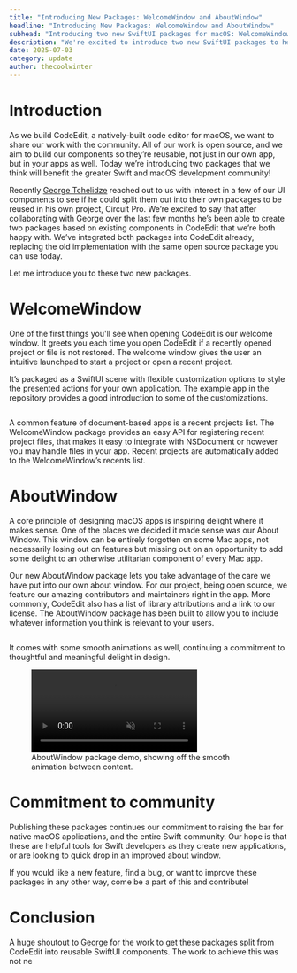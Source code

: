```yaml
---
title: "Introducing New Packages: WelcomeWindow and AboutWindow"
headline: "Introducing New Packages: WelcomeWindow and AboutWindow"
subhead: "Introducing two new SwiftUI packages for macOS: WelcomeWindow and AboutWindow."
description: "We're excited to introduce two new SwiftUI packages to help you build amazing macOS apps: WelcomeWindow and AboutWindow."
date: 2025-07-03
category: update
author: thecoolwinter
---
```


# Introduction

As we build CodeEdit, a natively-built code editor for macOS, we want to share our work with the community. All of our work is open source, and we aim to build our components so they’re reusable, not just in our own app, but in your apps as well. Today we’re introducing two packages that we think will benefit the greater Swift and macOS development community!

Recently [George Tchelidze](https://x.com/x33025) reached out to us with interest in a few of our UI components to see if he could split them out into their own packages to be reused in his own project, Circuit Pro. We’re excited to say that after collaborating with George over the last few months he’s been able to create two packages based on existing components in CodeEdit that we’re both happy with. We’ve integrated both packages into CodeEdit already, replacing the old implementation with the same open source package you can use today.

Let me introduce you to these two new packages.

# WelcomeWindow

One of the first things you'll see when opening CodeEdit is our welcome window. It greets you each time you open CodeEdit if a recently opened project or file is not restored. The welcome window gives the user an intuitive launchpad to start a project or open a recent project.

It’s packaged as a SwiftUI scene with flexible customization options to style the presented actions for your own application. The example app in the repository provides a good introduction to some of the customizations.

<img class="full-width ratio-21-9" src="https://github.com/user-attachments/assets/ee2fc36a-e4ec-4cb3-bd39-f61fc6f3e8fc" alt="">

A common feature of document-based apps is a recent projects list. The WelcomeWindow package provides an easy API for registering recent project files, that makes it easy to integrate with NSDocument or however you may handle files in your app. Recent projects are automatically added to the WelcomeWindow’s recents list.

# AboutWindow

A core principle of designing macOS apps is inspiring delight where it makes sense. One of the places we decided it made sense was our About Window. This window can be entirely forgotten on some Mac apps, not necessarily losing out on features but missing out on an opportunity to add some delight to an otherwise utilitarian component of every Mac app.

Our new AboutWindow package lets you take advantage of the care we have put into our own about window. For our project, being open source, we feature our amazing contributors and maintainers right in the app. More commonly, CodeEdit also has a list of library attributions and a link to our license. The AboutWindow package has been built to allow you to include whatever information you think is relevant to your users.

<img class="full-width ratio-21-9" src="https://github.com/user-attachments/assets/0f9a0c7e-dbc1-4dab-b756-cf930cec60aa" alt="">

It comes with some smooth animations as well, continuing a commitment to thoughtful and meaningful delight in design.

<figure>
  <video class="full-width ratio-3-1" autoplay playsinline muted loop controls>
    <source src="https://github.com/user-attachments/assets/02ebf7f6-bd14-4f96-a4eb-4fc7fa1d1e8d" type="video/mp4">
  </video>
  <figcaption>AboutWindow package demo, showing off the smooth animation between content.</figcaption>
</figure>

# Commitment to community

Publishing these packages continues our commitment to raising the bar for native macOS applications, and the entire Swift community. Our hope is that these are helpful tools for Swift developers as they create new applications, or are looking to quick drop in an improved about window.

If you would like a new feature, find a bug, or want to improve these packages in any other way, come be a part of this and contribute!

# Conclusion

A huge shoutout to [George](https://x.com/x33025) for the work to get these packages split from CodeEdit into reusable SwiftUI components. The work to achieve this was not ne

